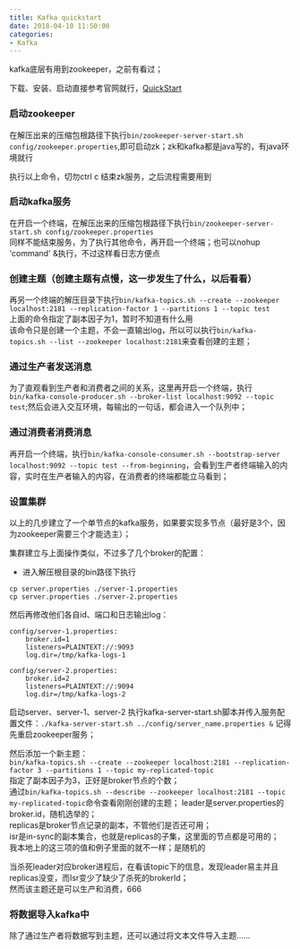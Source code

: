 ```yaml
---
title: Kafka quickstart
date: 2018-04-10 11:50:00
categories:
- Kafka
---  
```


kafka底层有用到zookeeper，之前有看过；  

下载、安装、启动直接参考官网就行，[QuickStart](https://kafka.apache.org/quickstart)  

### 启动zookeeper  

在解压出来的压缩包根路径下执行`bin/zookeeper-server-start.sh config/zookeeper.properties`,即可启动zk；zk和kafka都是java写的，有java环境就行  

执行以上命令，切勿ctrl c 结束zk服务，之后流程需要用到  

### 启动kafka服务  
在开启一个终端，在解压出来的压缩包根路径下执行`bin/zookeeper-server-start.sh config/zookeeper.properties`  
同样不能结束服务，为了执行其他命令，再开启一个终端；也可以nohup 'command' &执行，不过这样看日志方便点  

### 创建主题（创建主题有点慢，这一步发生了什么，以后看看）  
再另一个终端的解压目录下执行`bin/kafka-topics.sh --create --zookeeper localhost:2181 --replication-factor 1 --partitions 1 --topic test`  
上面的命令指定了副本因子为1，暂时不知道有什么用  
该命令只是创建一个主题，不会一直输出log，所以可以执行`bin/kafka-topics.sh --list --zookeeper localhost:2181`来查看创建的主题；  

### 通过生产者发送消息  
为了直观看到生产者和消费者之间的关系，这里再开启一个终端，执行`bin/kafka-console-producer.sh --broker-list localhost:9092 --topic test`;然后会进入交互环境，每输出的一句话，都会进入一个队列中；  

### 通过消费者消费消息  
再开启一个终端，执行`bin/kafka-console-consumer.sh --bootstrap-server localhost:9092 --topic test --from-beginning`，会看到生产者终端输入的内容，实时在生产者输入的内容，在消费者的终端都能立马看到；  

### 设置集群  
以上的几步建立了一个单节点的kafka服务，如果要实现多节点（最好是3个，因为zookeeper需要三个才能选主）；  

集群建立与上面操作类似，不过多了几个broker的配置：  
- 进入解压根目录的bin路径下执行  
```shell
cp server.properties ./server-1.properties
cp server.properties ./server-2.properties
```
然后再修改他们各自id、端口和日志输出log：  
```shell
config/server-1.properties:
    broker.id=1
    listeners=PLAINTEXT://:9093
    log.dir=/tmp/kafka-logs-1
 
config/server-2.properties:
    broker.id=2
    listeners=PLAINTEXT://:9094
    log.dir=/tmp/kafka-logs-2
```
启动server、server-1、server-2
执行kafka-server-start.sh脚本并传入服务配置文件：`./kafka-server-start.sh ../config/server_name.properties &`
记得先重启zookeeper服务；  

然后添加一个新主题：  
`bin/kafka-topics.sh --create --zookeeper localhost:2181 --replication-factor 3 --partitions 1 --topic my-replicated-topic`  
指定了副本因子为3，正好是broker节点的个数；  
通过`bin/kafka-topics.sh --describe --zookeeper localhost:2181 --topic my-replicated-topic`命令查看刚刚创建的主题；
leader是server.properties的broker.id，随机选举的；  
replicas是broker节点记录的副本，不管他们是否还可用；  
isr是in-sync的副本集合，也就是replicas的子集，这里面的节点都是可用的；  
我本地上的这三项的值和例子里面的就不一样；是随机的


当杀死leader对应broker进程后，在看该topic下的信息，发现leader易主并且replicas没变，而Isr变少了缺少了杀死的brokerId；  
然而该主题还是可以生产和消费，666  


### 将数据导入kafka中  
除了通过生产者将数据写到主题，还可以通过将文本文件导入主题……   


